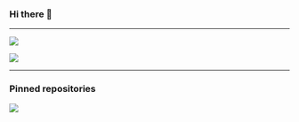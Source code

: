 ### Hi there 👋
___
<img align="center" src="https://github-readme-stats.vercel.app/api/top-langs/?username=artifexdevstuff&theme=dracula&layout=compact"></img>

<img align="center" src="https://github-readme-stats.vercel.app/api?username=artifexdevstuff&show_icons=true&theme=dracula&hide=contribs,prs"></img>
___
### Pinned repositories

<img align="center" src="https://github-readme-stats.vercel.app/api/pin/?username=artifexdevstuff&repo=skin-grabber&theme=dracula"></img>
